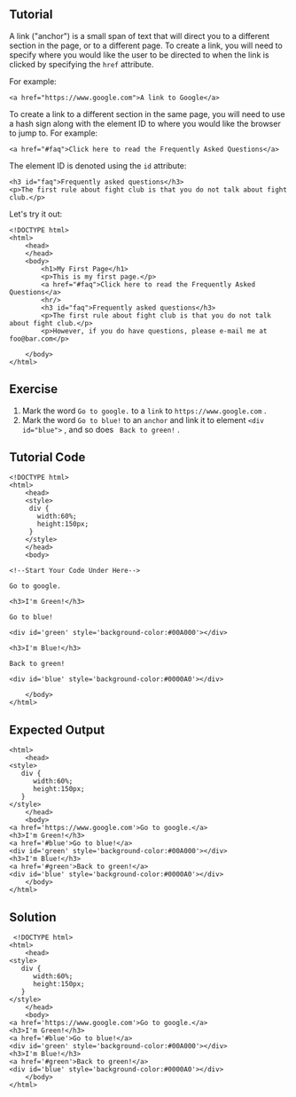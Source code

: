 Tutorial
--------

A link ("anchor") is a small span of text that will direct you to a different section in the page, or to a different 
page. To create a link, you will need to specify where you would like the user to be directed to when the link is 
clicked by specifying the `href` attribute.

For example:

    <a href="https://www.google.com">A link to Google</a>
    
To create a link to a different section in the same page, you will need to use a hash sign along with the element ID
to where you would like the browser to jump to. For example:

    <a href="#faq">Click here to read the Frequently Asked Questions</a>
    
The element ID is denoted using the `id` attribute:
    
    <h3 id="faq">Frequently asked questions</h3>
    <p>The first rule about fight club is that you do not talk about fight club.</p>
    
Let's try it out:


    <!DOCTYPE html>
    <html>
        <head>
        </head>
        <body>
            <h1>My First Page</h1>
            <p>This is my first page.</p>
            <a href="#faq">Click here to read the Frequently Asked Questions</a>
            <hr/>
            <h3 id="faq">Frequently asked questions</h3>
            <p>The first rule about fight club is that you do not talk about fight club.</p>
            <p>However, if you do have questions, please e-mail me at foo@bar.com</p>
            
        </body>
    </html>
   

Exercise
--------

1. Mark the word `Go to google.` to a `link` to `https://www.google.com` .
2. Mark the word `Go to blue!` to an `anchor` and link it to element `<div id="blue">` , and so does ` Back to green!` .


Tutorial Code
-------------

    <!DOCTYPE html>
    <html>
        <head>
        <style>
         div {
           width:60%;
           height:150px;
         }
        </style>
        </head>
        <body>
		
	<!--Start Your Code Under Here-->
	
	Go to google.
	
	<h3>I'm Green!</h3>
	
	Go to blue!
	
	<div id='green' style='background-color:#00A000'></div>
	
	<h3>I'm Blue!</h3>
	
	Back to green!
	
	<div id='blue' style='background-color:#0000A0'></div>
	
        </body>
    </html>
    
Expected Output
---------------
   <!DOCTYPE html>
    <html>
        <head>
	<style>
	   div {
	      width:60%;
	      height:150px;
	   }
	</style>
        </head>
        <body>
	<a href='https://www.google.com'>Go to google.</a>
	<h3>I'm Green!</h3>
	<a href='#blue'>Go to blue!</a>
	<div id='green' style='background-color:#00A000'></div>
	<h3>I'm Blue!</h3>
	<a href='#green'>Back to green!</a>
	<div id='blue' style='background-color:#0000A0'></div>
        </body>
    </html>
    

Solution
--------

     <!DOCTYPE html>
    <html>
        <head>
	<style>
	   div {
	      width:60%;
	      height:150px;
	   }
	</style>
        </head>
        <body>
	<a href='https://www.google.com'>Go to google.</a>
	<h3>I'm Green!</h3>
	<a href='#blue'>Go to blue!</a>
	<div id='green' style='background-color:#00A000'></div>
	<h3>I'm Blue!</h3>
	<a href='#green'>Back to green!</a>
	<div id='blue' style='background-color:#0000A0'></div>
        </body>
    </html>
    

